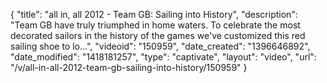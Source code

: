 {
    "title": "all in, all 2012 - Team GB: Sailing into History",
    "description": "Team GB have truly triumphed in home waters. To celebrate the most decorated sailors in the history of the games we've customized this red sailing shoe to lo...",
    "videoid": "150959",
    "date_created": "1396646892",
    "date_modified": "1418181257",
    "type": "captivate",
    "layout": "video",
    "url": "\/v\/all-in-all-2012-team-gb-sailing-into-history\/150959"
}